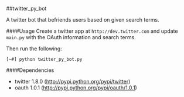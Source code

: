##twitter_py_bot

A twitter bot that befriends users based on given search terms.

####Usage
Create a twitter app at `http://dev.twitter.com` and update `main.py`
with the OAuth information and search terms.

Then run the following:

    [~#] python twitter_py_bot.py

####Dependencies
* twitter 1.8.0 (http://pypi.python.org/pypi/twitter)
* oauth 1.0.1 (http://pypi.python.org/pypi/oauth/1.0.1)
